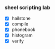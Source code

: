 ### sheel scripting lab

- [x] hailstone
- [x] compile
- [x] phonebook
- [x] histogram
- [x] verify
